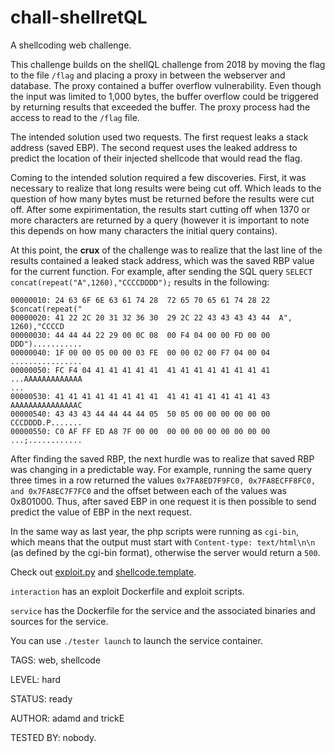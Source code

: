 # chall-shellretQL

A shellcoding web challenge.

This challenge builds on the shellQL challenge from 2018 by moving the flag to the file `/flag` and placing a proxy in between the webserver and database. The proxy contained a buffer overflow vulnerability.  Even though the input was limited to 1,000 bytes, the buffer overflow could be triggered by returning results that exceeded the buffer.  The proxy process had the access to read to the `/flag` file. 

The intended solution used two requests.  The first request leaks a stack address (saved EBP). The second request uses the leaked address to predict the location of their injected shellcode that would read the flag.  
  
Coming to the intended solution required a few discoveries. First, it was necessary to realize that long results were being cut off. Which leads to the question of how many bytes must be returned before the results were cut off. After some expirimentation, the results start cutting off when 1370 or more characters are returned by a query (however it is important to note this depends on how many characters the initial query contains).  

At this point, the **crux** of the challenge was to realize that the last line of the results contained a leaked stack address, which was the saved RBP value for the current function.  For example, after sending the SQL query `SELECT concat(repeat("A",1260),"CCCCDDDD");` results in the following:  
```00000000: 01 00 00 01 01 3A 00 00  02 03 64 65 66 00 00 00  .....:....def...
00000010: 24 63 6F 6E 63 61 74 28  72 65 70 65 61 74 28 22  $concat(repeat("
00000020: 41 22 2C 20 31 32 36 30  29 2C 22 43 43 43 43 44  A", 1260),"CCCCD
00000030: 44 44 44 22 29 00 0C 08  00 F4 04 00 00 FD 00 00  DDD")...........
00000040: 1F 00 00 05 00 00 03 FE  00 00 02 00 F7 04 00 04  ................
00000050: FC F4 04 41 41 41 41 41  41 41 41 41 41 41 41 41  ...AAAAAAAAAAAAA
...
00000530: 41 41 41 41 41 41 41 41  41 41 41 41 41 41 41 43  AAAAAAAAAAAAAAAC
00000540: 43 43 43 44 44 44 44 05  50 05 00 00 00 00 00 00  CCCDDDD.P.......
00000550: C0 AF FF ED A8 7F 00 00  00 00 00 00 00 00 00 00  ...;............
```
After finding the saved RBP, the next hurdle was to realize that saved RBP was changing in a predictable way. For example, running the same query three times in a row returned the values `0x7FA8ED7F9FC0, 0x7FA8ECFF8FC0, and 0x7FA8EC7F7FC0` and the offset between each of the values was 0x801000. Thus, after saved EBP in one request it is then possible to send predict the value of EBP in the next request. 

In the same way as last year, the php scripts were running as `cgi-bin`, which means that the output must start with `Content-type: text/html\n\n` (as defined by the cgi-bin format), otherwise the server would return a `500`.

Check out [exploit.py](interaction/exploit.py) and [shellcode.template](interaction/shellcode.template).

`interaction` has an exploit Dockerfile and exploit scripts.

`service` has the Dockerfile for the service and the associated binaries and sources for the service. 

You can use `./tester launch` to launch the service container.

TAGS: web, shellcode

LEVEL: hard

STATUS: ready

AUTHOR: adamd and trickE

TESTED BY: nobody. 

